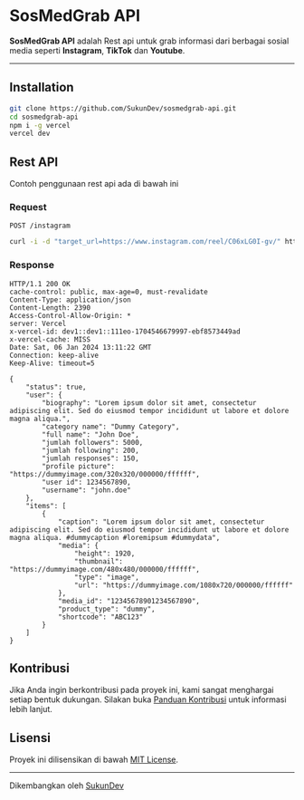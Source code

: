 # SosMedGrab API

**SosMedGrab API** adalah Rest api untuk grab informasi dari berbagai sosial media seperti **Instagram**, **TikTok** dan **Youtube**.

---

## Installation

```bash
git clone https://github.com/SukunDev/sosmedgrab-api.git
cd sosmedgrab-api
npm i -g vercel
vercel dev
```

## Rest API

Contoh penggunaan rest api ada di bawah ini

### Request

`POST /instagram`

```bash
curl -i -d "target_url=https://www.instagram.com/reel/C06xLG0I-gv/" http://localhost:3000/instagram
```

### Response

```
HTTP/1.1 200 OK
cache-control: public, max-age=0, must-revalidate
Content-Type: application/json
Content-Length: 2390
Access-Control-Allow-Origin: *
server: Vercel
x-vercel-id: dev1::dev1::111eo-1704546679997-ebf8573449ad
x-vercel-cache: MISS
Date: Sat, 06 Jan 2024 13:11:22 GMT
Connection: keep-alive
Keep-Alive: timeout=5

{
    "status": true,
    "user": {
        "biography": "Lorem ipsum dolor sit amet, consectetur adipiscing elit. Sed do eiusmod tempor incididunt ut labore et dolore magna aliqua.",
        "category name": "Dummy Category",
        "full name": "John Doe",
        "jumlah followers": 5000,
        "jumlah following": 200,
        "jumlah responses": 150,
        "profile picture": "https://dummyimage.com/320x320/000000/ffffff",
        "user id": 1234567890,
        "username": "john.doe"
    },
    "items": [
        {
            "caption": "Lorem ipsum dolor sit amet, consectetur adipiscing elit. Sed do eiusmod tempor incididunt ut labore et dolore magna aliqua. #dummycaption #loremipsum #dummydata",
            "media": {
                "height": 1920,
                "thumbnail": "https://dummyimage.com/480x480/000000/ffffff",
                "type": "image",
                "url": "https://dummyimage.com/1080x720/000000/ffffff"
            },
            "media_id": "12345678901234567890",
            "product_type": "dummy",
            "shortcode": "ABC123"
        }
    ]
}
```

## Kontribusi

Jika Anda ingin berkontribusi pada proyek ini, kami sangat menghargai setiap bentuk dukungan. Silakan buka [Panduan Kontribusi](CONTRIBUTING.md) untuk informasi lebih lanjut.

## Lisensi

Proyek ini dilisensikan di bawah [MIT License](LICENSE).

---

Dikembangkan oleh [SukunDev](https://github.com/SukunDev)

